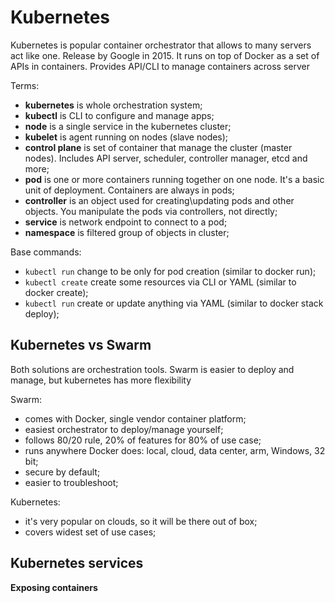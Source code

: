 # Kubernetes

Kubernetes is popular container orchestrator that allows to many servers act like one. Release by Google in 2015. It runs on top of Docker as a set of APIs in containers. Provides API/CLI to manage containers across server

Terms:

- **kubernetes** is whole orchestration system;
- **kubectl** is CLI to configure and manage apps;
- **node** is a single service in the kubernetes cluster;
- **kubelet** is agent running on nodes (slave nodes);
- **control plane** is set of container that manage the cluster (master nodes). Includes API server, scheduler, controller manager, etcd and more;
- **pod** is one or more containers running together on one node. It's a basic unit of deployment. Containers are always in pods;
- **controller** is an object used for creating\updating pods and other objects. You manipulate the pods via controllers, not directly;
- **service** is network endpoint to connect to a pod;
- **namespace** is filtered group of objects in cluster;

Base commands:

- `kubectl run` change to be only for pod creation (similar to docker run);
- `kubectl create` create some resources via CLI or YAML (similar to docker create);
- `kubectl run` create or update anything via YAML (similar to docker stack deploy);

## Kubernetes vs Swarm

Both solutions are orchestration tools. Swarm is easier to deploy and manage, but kubernetes has more flexibility

Swarm:

- comes with Docker, single vendor container platform;
- easiest orchestrator to deploy/manage yourself;
- follows 80/20 rule, 20% of features for 80% of use case;
- runs anywhere Docker does: local, cloud, data center, arm, Windows, 32 bit;
- secure by default;
- easier to troubleshoot;

Kubernetes: 

- it's very popular on clouds, so it will be there out of box;
- covers widest set of use cases;

## Kubernetes services

**Exposing containers** 
